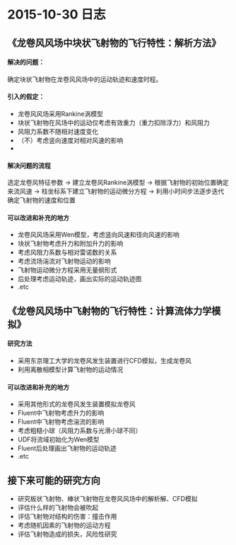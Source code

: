 2015-10-30 日志
==============

《龙卷风风场中块状飞射物的飞行特性：解析方法》
--------------------------------------
#### 解决的问题：
确定块状飞射物在龙卷风风场中的运动轨迹和速度时程。

#### 引入的假定：
- 龙卷风风场采用Rankine涡模型
- 块状飞射物在风场中的运动仅考虑有效重力（重力扣除浮力）和风阻力
- 风阻力系数不随相对速度变化
- （不）考虑竖向速度对相对风速的影响
- 
#### 解决问题的流程
选定龙卷风特征参数 -> 建立龙卷风Rankine涡模型 ->
根据飞射物的初始位置确定来流风速 ->
柱坐标系下建立飞射物的运动微分方程 ->
利用小时间步法逐步迭代确定飞射物的速度和位置

#### 可以改进和补充的地方
- 龙卷风风场采用Wen模型，考虑竖向风速和径向风速的影响
- 块状飞射物考虑升力和附加升力的影响
- 考虑风阻力系数与相对雷诺数的关系
- 考虑流场湍流对飞射物运动的影响
- 飞射物运动微分方程采用无量纲形式
- 后处理考虑运动轨迹，画出实际的运动轨迹图
- .etc


《龙卷风风场中飞射物的飞行特性：计算流体力学模拟》
------------------------------------------
#### 研究方法
- 采用东京理工大学的龙卷风发生装置进行CFD模拟，生成龙卷风
- 利用离散相模型计算飞射物的运动情况


#### 可以改进和补充的地方
- 采用其他形式的龙卷风发生装置模拟龙卷风
- Fluent中飞射物考虑升力的影响
- Fluent中飞射物考虑湍流的影响
- 考虑粗糙小球（风阻力系数与光滑小球不同）
- UDF将流域初始化为Wen模型
- Fluent后处理画出飞射物的运动轨迹
- .etc

接下来可能的研究方向
-----------------
- 研究板状飞射物、棒状飞射物在龙卷风风场中的解析解、CFD模拟
- 评估什么样的飞射物会被吹起
- 评估飞射物对结构的伤害：撞击作用
- 考虑随机因素的飞射物的运动方程
- 评估飞射物造成的损失，风险性研究


